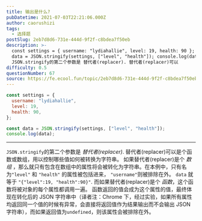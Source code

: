 ```yaml
---
title: 输出是什么?
pubDatetime: 2021-07-03T22:21:06.000Z
author: caorushizi
tags:
  - 选择题
postSlug: 2eb7d8d6-731e-444d-9f2f-c8bdea7f50eb
description: >-
  const settings = { username: "lydiahallie", level: 19, health: 90 }; const
  data = JSON.stringify(settings, ["level", "health"]); console.log(data);
  JSON.stringify的第二个参数是 替代者(replacer). 替代者(replacer)可以
difficulty: 0.5
questionNumber: 67
source: https://fe.ecool.fun/topic/2eb7d8d6-731e-444d-9f2f-c8bdea7f50eb
---
```


```javascript
const settings = {
  username: "lydiahallie",
  level: 19,
  health: 90,
};

const data = JSON.stringify(settings, ["level", "health"]);
console.log(data);
```

---

`JSON.stringify`的第二个参数是 _替代者(replacer)_. 替代者(replacer)可以是个函数或数组，用以控制哪些值如何被转换为字符串。
如果替代者(replacer)是个 _数组_ ，那么就只有包含在数组中的属性将会被转化为字符串。在本例中，只有名为`"level"` 和 `"health"` 的属性被包括进来， `"username"`则被排除在外。 `data` 就等于 `"{"level":19, "health":90}"`.
而如果替代者(replacer)是个 _函数_，这个函数将被对象的每个属性都调用一遍。
函数返回的值会成为这个属性的值，最终体现在转化后的 JSON 字符串中（译者注：Chrome 下，经过实验，如果所有属性均返回同一个值的时候有异常，会直接将返回值作为结果输出而不会输出 JSON 字符串），而如果返回值为`undefined`，则该属性会被排除在外。
